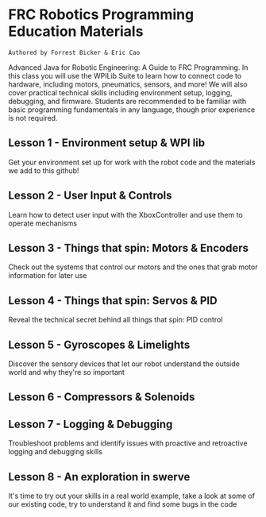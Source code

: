 # FRC Robotics Programming Education Materials

`Authored by Forrest Bicker & Eric Cao`

Advanced Java for Robotic Engineering: A Guide to FRC Programming. In this class you will use the WPILib Suite to learn how to connect code to hardware, including motors, pneumatics, sensors, and more! We will also cover practical technical skills including environment setup, logging, debugging, and firmware. Students are recommended to be familiar with basic programming fundamentals in any language, though prior experience is not required.

## Lesson 1 - Environment setup & WPI lib
Get your environment set up for work with the robot code and the materials we add to this github!

## Lesson 2 - User Input & Controls
Learn how to detect user input with the XboxController and use them to operate mechanisms

## Lesson 3 - Things that spin: Motors & Encoders
Check out the systems that control our motors and the ones that grab motor information for later use

## Lesson 4 - Things that spin: Servos & PID
Reveal the technical secret behind all things that spin: PID control

## Lesson 5 - Gyroscopes & Limelights
Discover the sensory devices that let our robot understand the outside world and why they're so important

## Lesson 6 - Compressors & Solenoids

## Lesson 7 - Logging & Debugging
Troubleshoot problems and identify issues with proactive and retroactive logging and debugging skills

## Lesson 8 - An exploration in swerve
It's time to try out your skills in a real world example, take a look at some of our existing code, try to understand it and find some bugs in the code
